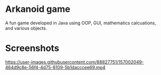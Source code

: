 # Arkanoid game

A fun game developed in Java using OOP, GUI, mathematics calcuations, and various objects.



# Screenshots

https://user-images.githubusercontent.com/88827751/157002049-464d9c8e-56f4-4d75-8109-5b1dacccee69.mp4


